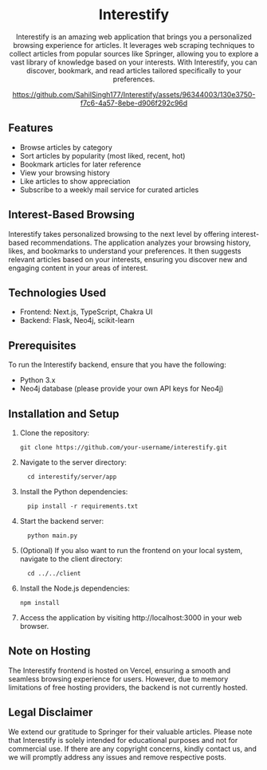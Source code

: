 <h1 align="center">Interestify</h1>

<p align="center">
  Interestify is an amazing web application that brings you a personalized browsing experience for articles. It leverages web scraping techniques to collect articles from popular sources like Springer, allowing you to explore a vast library of knowledge based on your interests. With Interestify, you can discover, bookmark, and read articles tailored specifically to your preferences.
</p>

<div align="center">
  

https://github.com/SahilSingh177/Interestify/assets/96344003/130e3750-f7c6-4a57-8ebe-d906f292c96d


</div>

## Features

- Browse articles by category
- Sort articles by popularity (most liked, recent, hot)
- Bookmark articles for later reference
- View your browsing history
- Like articles to show appreciation
- Subscribe to a weekly mail service for curated articles

## Interest-Based Browsing

Interestify takes personalized browsing to the next level by offering interest-based recommendations. The application analyzes your browsing history, likes, and bookmarks to understand your preferences. It then suggests relevant articles based on your interests, ensuring you discover new and engaging content in your areas of interest.

## Technologies Used

- Frontend: Next.js, TypeScript, Chakra UI
- Backend: Flask, Neo4j, scikit-learn

## Prerequisites

To run the Interestify backend, ensure that you have the following:

- Python 3.x
- Neo4j database (please provide your own API keys for Neo4j)

## Installation and Setup

1. Clone the repository:

   ```shell
   git clone https://github.com/your-username/interestify.git
2. Navigate to the server directory:
   ```shell
     cd interestify/server/app
3. Install the Python dependencies:
   ```shell
     pip install -r requirements.txt
4. Start the backend server:
   ```shell
     python main.py
5. (Optional) If you also want to run the frontend on your local system, navigate to the client directory:
   ```shell
     cd ../../client
7. Install the Node.js dependencies:
   ```shell
   npm install
8. Access the application by visiting http://localhost:3000 in your web browser.

## Note on Hosting
The Interestify frontend is hosted on Vercel, ensuring a smooth and seamless browsing experience for users. However, due to memory limitations of free hosting providers, the backend is not currently hosted.

## Legal Disclaimer
We extend our gratitude to Springer for their valuable articles. Please note that Interestify is solely intended for educational purposes and not for commercial use. If there are any copyright concerns, kindly contact us, and we will promptly address any issues and remove respective posts.



   


